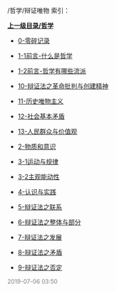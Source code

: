/哲学/辩证唯物 索引：


**[上一级目录/哲学](/哲学/index.md)**

- [0-零碎记录](/哲学/辩证唯物/0-零碎记录.md)

- [1-1前言-什么是哲学](/哲学/辩证唯物/1-1前言-什么是哲学.md)

- [1-2前言-哲学有哪些流派](/哲学/辩证唯物/1-2前言-哲学有哪些流派.md)

- [10-辩证法之革命批判与创建精神](/哲学/辩证唯物/10-辩证法之革命批判与创建精神.md)

- [11-历史唯物主义](/哲学/辩证唯物/11-历史唯物主义.md)

- [12-社会基本矛盾](/哲学/辩证唯物/12-社会基本矛盾.md)

- [13-人民群众与价值观](/哲学/辩证唯物/13-人民群众与价值观.md)

- [2-物质和意识](/哲学/辩证唯物/2-物质和意识.md)

- [3-1运动与规律](/哲学/辩证唯物/3-1运动与规律.md)

- [3-2主观能动性](/哲学/辩证唯物/3-2主观能动性.md)

- [4-认识与实践](/哲学/辩证唯物/4-认识与实践.md)

- [5-辩证法之联系](/哲学/辩证唯物/5-辩证法之联系.md)

- [6-辩证法之整体与部分](/哲学/辩证唯物/6-辩证法之整体与部分.md)

- [7-辩证法之发展](/哲学/辩证唯物/7-辩证法之发展.md)

- [8-辩证法之矛盾](/哲学/辩证唯物/8-辩证法之矛盾.md)

- [9-辩证法之否定](/哲学/辩证唯物/9-辩证法之否定.md)


<font size=2 color='grey'> 2019-07-06 03:50 </font>